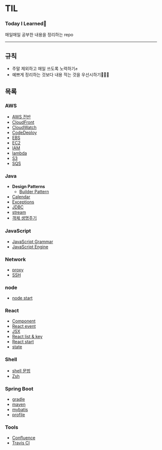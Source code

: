 # TIL

### Today I Learned🌷
매일매일 공부한 내용을 정리하는 repo

---

## 규칙
* 주말 제외하고 매일 쓰도록 노력하기✊
* 예쁘게 정리하는 것보다 내용 적는 것을 우선시하기👩🏻‍💻

## 목록

### AWS
* [AWS 전반](/aws/aws.md)
* [CloudFront](/aws/cloudfront.md)
* [CloudWatch](/aws/cloudwatch.md)
* [CodeDeploy](/aws/codedeploy.md)
* [EBS](/aws/ebs.md)
* [EC2](/aws/ec2.md)
* [IAM](/aws/iam.md)
* [lambda](/aws/lambda.md)
* [S3](/aws/s3.md)
* [SQS](/aws/sqs.md)

### Java
* **Design Patterns**
    * [Builder Pattern](/java/design-pattern/builder-pattern.md)
* [Calendar](/java/calendar.md)
* [Exceptions](/java/exceptions.md)
* [JDBC](/java/jdbc.md)
* [stream](/java/stream.md)
* [객체 생명주기](/java/life-cycle-of-objects.md)

### JavaScript
* [JavaScript Grammar](/javascript/grammar.md)
* [JavaScript Engine](/javascript/js-engine.md)

### Network
* [proxy](/network/proxy.md)
* [SSH](/network/ssh.md)

### node
* [node start](/node/node-start.md)

### React
* [Component](/react/component.md)
* [React event](/react/event.md)
* [JSX](/react/jsx.md)
* [React list & key](/react/list-and-key.md)
* [React start](/react/react-start.md)
* [state](/react/state.md)

### Shell
* [shell 문법](/shell/shell-grammar.md)
* [Zsh](/shell/zsh.md)

### Spring Boot
* [gradle](/spring-boot/gradle.md)
* [maven](/spring-boot/maven.md)
* [mybatis](/spring-boot/mybatis.md)
* [profile](/spring-boot/profile.md)

### Tools
* [Confluence](/tools/confluence.md)
* [Travis CI](/tools/travis-ci.md)